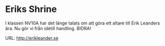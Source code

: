 Eriks Shrine
============

I klassen NV10A har det l&auml;nge talats om att g&ouml;ra ett altare till Erik Leanders &auml;ra. Nu g&ouml;r vi fr&aring;n idétill handling. BIDRA!

URL: http://erikleander.se
